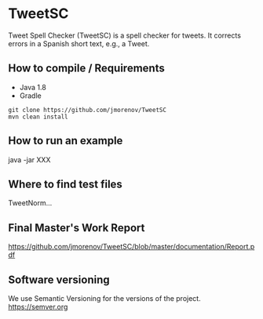 # TweetSC
Tweet Spell Checker (TweetSC) is a spell checker for tweets. It corrects errors in a Spanish short text, e.g., a Tweet.

## How to compile / Requirements

- Java 1.8
- Gradle

```
git clone https://github.com/jmorenov/TweetSC
mvn clean install
```

## How to run an example

java -jar XXX

## Where to find test files

TweetNorm...

## Final Master's Work Report

https://github.com/jmorenov/TweetSC/blob/master/documentation/Report.pdf

## Software versioning

We use Semantic Versioning for the versions of the project. https://semver.org
